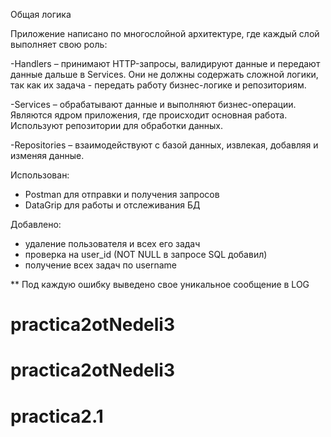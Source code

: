 
Общая логика

Приложение написано по многослойной архитектуре, где каждый слой выполняет свою роль:

-Handlers – принимают HTTP-запросы, валидируют данные и передают данные дальше в Services. Они не должны содержать сложной логики, так как их задача - передать работу бизнес-логике и репозиториям.

-Services – обрабатывают данные и выполняют бизнес-операции. Являются ядром приложения, где происходит основная работа. Используют репозитории для обработки данных.

-Repositories – взаимодействуют с базой данных, извлекая, добавляя и изменяя данные.

Использован:
- Postman для отправки и получения запросов
- DataGrip для работы и отслеживания БД

Добавлено: 
- удаление пользователя и всех его задач
- проверка на user_id (NOT NULL в запросе SQL добавил)
- получение всех задач по username

** Под каждую ошибку выведено свое уникальное сообщение в LOG 

# practica2otNedeli3
# practica2otNedeli3
# practica2.1
